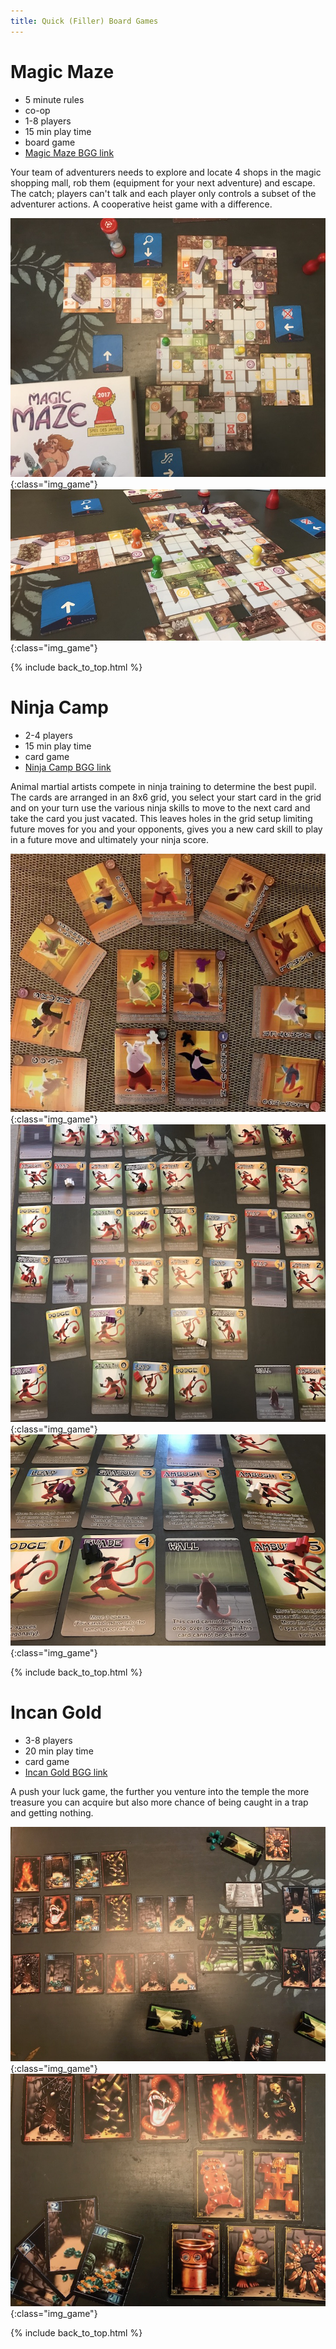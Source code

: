 ```yaml
---
title: Quick (Filler) Board Games
---
```


# Magic Maze

* 5 minute rules
* co-op
* 1-8 players
* 15 min play time
* board game
* [Magic Maze BGG link](https://boardgamegeek.com/boardgame/209778/magic-maze)

Your team of adventurers needs to explore and locate 4 shops in the magic shopping mall, rob them (equipment for your next adventure) and escape. 
The catch; players can't talk and each player only controls a subset of the adventurer actions. A cooperative heist game with a difference.

![Magic Maze 4 player game](/images/magicmaze_02.jpg "Magic Maze 4 player game"){:class="img_game"}
![Magic Maze escape in progress](/images/magicmaze_03.jpg "Magic Maze escape in progress"){:class="img_game"}

{% include back_to_top.html %}

# Ninja Camp

* 2-4 players
* 15 min play time
* card game
* [Ninja Camp BGG link](https://boardgamegeek.com/boardgame/176565/ninja-camp)

Animal martial artists compete in ninja training to determine the best pupil. The cards are arranged in an 8x6 grid, you select your start card 
in the grid and on your turn use the various ninja skills to move to the next card and take the card you just vacated. 
This leaves holes in the grid setup limiting future moves for you and your opponents, gives you a new card skill to play in a future move and 
ultimately your ninja score.

![Ninja camp martial artists](/images/ninjacamp_03.jpg "Ninja camp martial artists"){:class="img_game"}
![Ninja camp grid setup part way through a game](/images/ninjacamp_06.jpg "Ninja camp grid setup part way through a game"){:class="img_game"}
![Ninja camp close up of cards and ninja meeples](/images/ninjacamp_04.jpg "Ninja camp close up of cards and ninja meeples"){:class="img_game"}

{% include back_to_top.html %}

# Incan Gold

* 3-8 players
* 20 min play time
* card game
* [Incan Gold BGG link](https://boardgamegeek.com/boardgame/15512/diamant)

A push your luck game, the further you venture into the temple the more treasure you can acquire but also more chance of being caught in a 
trap and getting nothing.

![Incan Gold exploring the temples](/images/incangold_01.jpg "Incan Gold exploring the temples"){:class="img_game"}
![Incan Gold card details](/images/incangold_04.jpg "Incan Gold card details"){:class="img_game"}

{% include back_to_top.html %}
